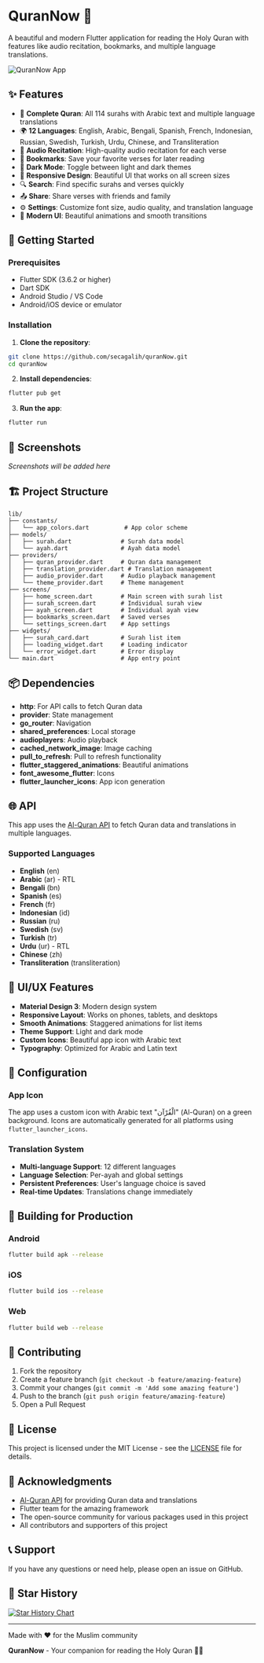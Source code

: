 # QuranNow 📖

A beautiful and modern Flutter application for reading the Holy Quran with features like audio recitation, bookmarks, and multiple language translations.

![QuranNow App](assets/images/quran_icon.png)

## ✨ Features

- 📖 **Complete Quran**: All 114 surahs with Arabic text and multiple language translations
- 🌍 **12 Languages**: English, Arabic, Bengali, Spanish, French, Indonesian, Russian, Swedish, Turkish, Urdu, Chinese, and Transliteration
- 🎵 **Audio Recitation**: High-quality audio recitation for each verse
- 🔖 **Bookmarks**: Save your favorite verses for later reading
- 🌙 **Dark Mode**: Toggle between light and dark themes
- 📱 **Responsive Design**: Beautiful UI that works on all screen sizes
- 🔍 **Search**: Find specific surahs and verses quickly
- 📤 **Share**: Share verses with friends and family
- ⚙️ **Settings**: Customize font size, audio quality, and translation language
- 🎨 **Modern UI**: Beautiful animations and smooth transitions

## 🚀 Getting Started

### Prerequisites

- Flutter SDK (3.6.2 or higher)
- Dart SDK
- Android Studio / VS Code
- Android/iOS device or emulator

### Installation

1. **Clone the repository**:
```bash
git clone https://github.com/secagalih/quranNow.git
cd quranNow
```

2. **Install dependencies**:
```bash
flutter pub get
```

3. **Run the app**:
```bash
flutter run
```

## 📱 Screenshots

*Screenshots will be added here*

## 🏗️ Project Structure

```
lib/
├── constants/
│   └── app_colors.dart          # App color scheme
├── models/
│   ├── surah.dart              # Surah data model
│   └── ayah.dart               # Ayah data model
├── providers/
│   ├── quran_provider.dart     # Quran data management
│   ├── translation_provider.dart # Translation management
│   ├── audio_provider.dart     # Audio playback management
│   └── theme_provider.dart     # Theme management
├── screens/
│   ├── home_screen.dart        # Main screen with surah list
│   ├── surah_screen.dart       # Individual surah view
│   ├── ayah_screen.dart        # Individual ayah view
│   ├── bookmarks_screen.dart   # Saved verses
│   └── settings_screen.dart    # App settings
├── widgets/
│   ├── surah_card.dart         # Surah list item
│   ├── loading_widget.dart     # Loading indicator
│   └── error_widget.dart       # Error display
└── main.dart                   # App entry point
```

## 📦 Dependencies

- **http**: For API calls to fetch Quran data
- **provider**: State management
- **go_router**: Navigation
- **shared_preferences**: Local storage
- **audioplayers**: Audio playback
- **cached_network_image**: Image caching
- **pull_to_refresh**: Pull to refresh functionality
- **flutter_staggered_animations**: Beautiful animations
- **font_awesome_flutter**: Icons
- **flutter_launcher_icons**: App icon generation

## 🌐 API

This app uses the [Al-Quran API](https://alquran-api.pages.dev/documentation) to fetch Quran data and translations in multiple languages.

### Supported Languages
- **English** (en)
- **Arabic** (ar) - RTL
- **Bengali** (bn)
- **Spanish** (es)
- **French** (fr)
- **Indonesian** (id)
- **Russian** (ru)
- **Swedish** (sv)
- **Turkish** (tr)
- **Urdu** (ur) - RTL
- **Chinese** (zh)
- **Transliteration** (transliteration)

## 🎨 UI/UX Features

- **Material Design 3**: Modern design system
- **Responsive Layout**: Works on phones, tablets, and desktops
- **Smooth Animations**: Staggered animations for list items
- **Theme Support**: Light and dark mode
- **Custom Icons**: Beautiful app icon with Arabic text
- **Typography**: Optimized for Arabic and Latin text

## 🔧 Configuration

### App Icon
The app uses a custom icon with Arabic text "الْقُرْآن" (Al-Quran) on a green background. Icons are automatically generated for all platforms using `flutter_launcher_icons`.

### Translation System
- **Multi-language Support**: 12 different languages
- **Language Selection**: Per-ayah and global settings
- **Persistent Preferences**: User's language choice is saved
- **Real-time Updates**: Translations change immediately

## 🚀 Building for Production

### Android
```bash
flutter build apk --release
```

### iOS
```bash
flutter build ios --release
```

### Web
```bash
flutter build web --release
```

## 🤝 Contributing

1. Fork the repository
2. Create a feature branch (`git checkout -b feature/amazing-feature`)
3. Commit your changes (`git commit -m 'Add some amazing feature'`)
4. Push to the branch (`git push origin feature/amazing-feature`)
5. Open a Pull Request

## 📄 License

This project is licensed under the MIT License - see the [LICENSE](LICENSE) file for details.

## 🙏 Acknowledgments

- [Al-Quran API](https://alquran-api.pages.dev/documentation) for providing Quran data and translations
- Flutter team for the amazing framework
- The open-source community for various packages used in this project
- All contributors and supporters of this project

## 📞 Support

If you have any questions or need help, please open an issue on GitHub.

## 🌟 Star History

[![Star History Chart](https://api.star-history.com/svg?repos=secagalih/quranNow&type=Date)](https://star-history.com/#secagalih/quranNow&Date)

---

Made with ❤️ for the Muslim community

**QuranNow** - Your companion for reading the Holy Quran 📖✨
